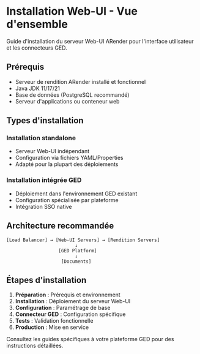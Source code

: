 # Installation Web-UI - Vue d'ensemble

Guide d'installation du serveur Web-UI ARender pour l'interface utilisateur et les connecteurs GED.

## Prérequis

- Serveur de rendition ARender installé et fonctionnel
- Java JDK 11/17/21
- Base de données (PostgreSQL recommandé)
- Serveur d'applications ou conteneur web

## Types d'installation

### Installation standalone
- Serveur Web-UI indépendant
- Configuration via fichiers YAML/Properties
- Adapté pour la plupart des déploiements

### Installation intégrée GED
- Déploiement dans l'environnement GED existant
- Configuration spécialisée par plateforme
- Intégration SSO native

## Architecture recommandée

```
[Load Balancer] → [Web-UI Servers] → [Rendition Servers]
                         ↓
                   [GED Platform]
                         ↓
                    [Documents]
```

## Étapes d'installation

1. **Préparation** : Prérequis et environnement
2. **Installation** : Déploiement du serveur Web-UI
3. **Configuration** : Paramétrage de base
4. **Connecteur GED** : Configuration spécifique
5. **Tests** : Validation fonctionnelle
6. **Production** : Mise en service

Consultez les guides spécifiques à votre plateforme GED pour des instructions détaillées.